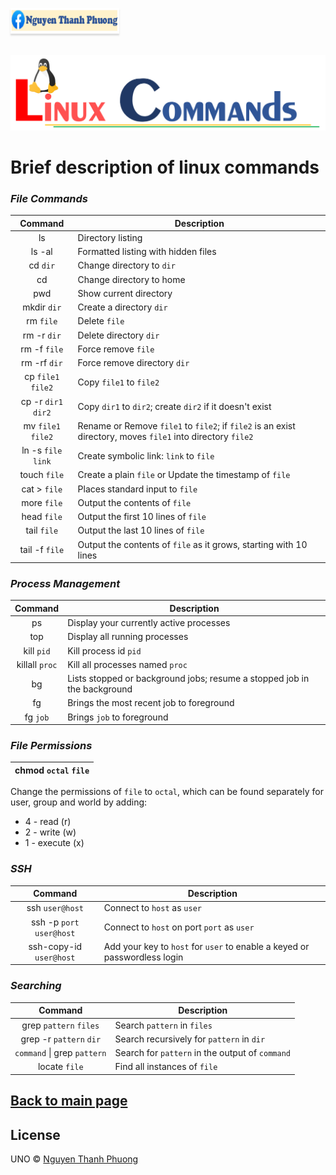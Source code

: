 <a href="https://www.facebook.com/phuonguno.vn" target="_blank"><img src="img/facebook-link.PNG" alt="Nguyen Thanh Phuong" style="height: 41px !important;width: 174px !important;box-shadow: 0px 3px 2px 0px rgba(190, 190, 190, 0.5) !important;-webkit-box-shadow: 0px 3px 2px 0px rgba(190, 190, 190, 0.5) !important;" ></a>

<p align="center">
    <br/>
    <a href="https://github.com/phuonguno98/Learn-Linux/content/Linux-command.md">	
        <img src="img/Linux_command.PNG" alt="Linux command">
    </a>
</p>



# Brief description of linux commands



### *File Commands*

|Command|Description|
|:----:|----|
|ls|Directory listing|
|ls -al|Formatted listing with hidden files|
|cd `dir`|Change directory to `dir`|
|cd|Change directory to home|
|pwd|Show current directory|
|mkdir `dir`|Create a directory `dir`|
|rm `file`|Delete `file`|
|rm -r `dir`|Delete directory `dir`|
|rm -f `file`|Force remove `file`|
|rm -rf `dir`|Force remove directory `dir`|
|cp `file1` `file2`|Copy `file1` to `file2`|
|cp -r `dir1` `dir2`|Copy `dir1` to `dir2`; create `dir2` if it doesn't exist|
|mv `file1` `file2`|Rename or Remove `file1` to `file2`; if `file2` is an exist directory, moves `file1` into directory `file2`|
|ln -s `file` `link`|Create symbolic link: `link` to `file`|
|touch `file`|Create a plain `file` or Update the timestamp of `file`|
|cat > `file`|Places standard input to `file`|
|more `file`|Output the contents of `file`|
|head `file`|Output the first 10 lines of `file`|
|tail `file`|Output the last 10 lines of `file`|
|tail -f `file`|Output the contents of `file` as it grows, starting with 10 lines|

### *Process Management*

|Command|Description|
|:----:|----|
|ps|Display your currently active processes|
|top|Display all running processes|
|kill `pid`| Kill process id `pid`|
|killall `proc`|Kill all processes named `proc`|
|bg|Lists stopped or background jobs; resume a stopped job in the background|
|fg|Brings the most recent job to foreground|
|fg `job`|Brings `job` to foreground|

### *File Permissions*

|**chmod** `octal` `file`|
|:----:|

Change the permissions of `file` to `octal`, which can be found separately for user, group and world by adding:
* 4 - read (r)
* 2 - write (w)
* 1 - execute (x)

### *SSH*

|Command|Description|
|:----:|----|
|ssh `user@host`|Connect to `host` as `user`|
|ssh -p `port` `user@host`|Connect to `host` on port `port` as `user`|
|ssh-copy-id `user@host`|Add your key to `host` for `user` to enable a keyed or passwordless login|

### *Searching*

|Command|Description|
|:----:|----|
|grep `pattern` `files`|Search `pattern` in `files`|
|grep -r `pattern` `dir`|Search recursively for `pattern` in `dir`|
|`command` \| grep `pattern`|Search for `pattern` in the output of `command`|
|locate `file`|Find all instances of `file`|


## [Back to main page](README.md)
## License

UNO &copy; [Nguyen Thanh Phuong](https://www.github.com/phuonguno98)